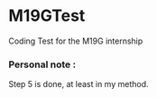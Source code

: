 # M19GTest
Coding Test for the M19G internship

### Personal note :
Step 5 is done, at least in my method. 